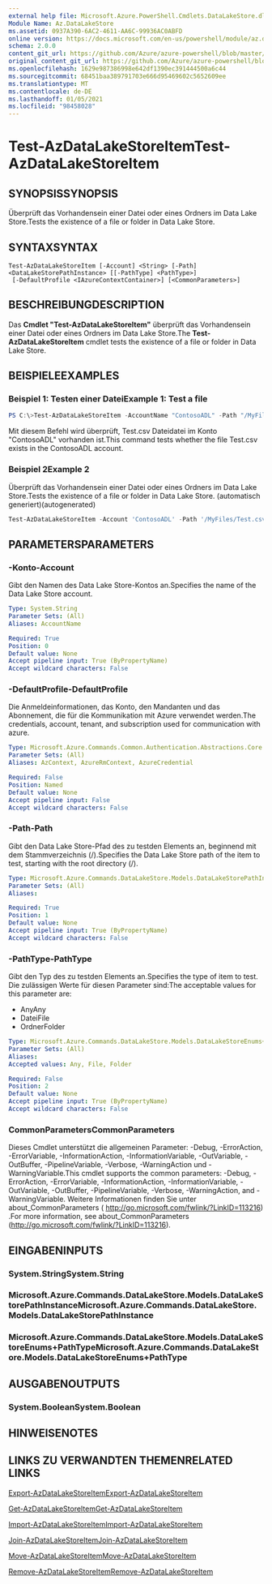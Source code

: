 ```yaml
---
external help file: Microsoft.Azure.PowerShell.Cmdlets.DataLakeStore.dll-Help.xml
Module Name: Az.DataLakeStore
ms.assetid: 0937A390-6AC2-4611-AA6C-99936AC0ABFD
online version: https://docs.microsoft.com/en-us/powershell/module/az.datalakestore/test-azdatalakestoreitem
schema: 2.0.0
content_git_url: https://github.com/Azure/azure-powershell/blob/master/src/DataLakeStore/DataLakeStore/help/Test-AzDataLakeStoreItem.md
original_content_git_url: https://github.com/Azure/azure-powershell/blob/master/src/DataLakeStore/DataLakeStore/help/Test-AzDataLakeStoreItem.md
ms.openlocfilehash: 1629e987386998e642df1390ec391444500a6c44
ms.sourcegitcommit: 68451baa389791703e666d95469602c5652609ee
ms.translationtype: MT
ms.contentlocale: de-DE
ms.lasthandoff: 01/05/2021
ms.locfileid: "98458028"
---
```

# <span data-ttu-id="5d2a7-101">Test-AzDataLakeStoreItem</span><span class="sxs-lookup"><span data-stu-id="5d2a7-101">Test-AzDataLakeStoreItem</span></span>

## <span data-ttu-id="5d2a7-102">SYNOPSIS</span><span class="sxs-lookup"><span data-stu-id="5d2a7-102">SYNOPSIS</span></span>
<span data-ttu-id="5d2a7-103">Überprüft das Vorhandensein einer Datei oder eines Ordners im Data Lake Store.</span><span class="sxs-lookup"><span data-stu-id="5d2a7-103">Tests the existence of a file or folder in Data Lake Store.</span></span>

## <span data-ttu-id="5d2a7-104">SYNTAX</span><span class="sxs-lookup"><span data-stu-id="5d2a7-104">SYNTAX</span></span>

```
Test-AzDataLakeStoreItem [-Account] <String> [-Path] <DataLakeStorePathInstance> [[-PathType] <PathType>]
 [-DefaultProfile <IAzureContextContainer>] [<CommonParameters>]
```

## <span data-ttu-id="5d2a7-105">BESCHREIBUNG</span><span class="sxs-lookup"><span data-stu-id="5d2a7-105">DESCRIPTION</span></span>
<span data-ttu-id="5d2a7-106">Das **Cmdlet "Test-AzDataLakeStoreItem"** überprüft das Vorhandensein einer Datei oder eines Ordners im Data Lake Store.</span><span class="sxs-lookup"><span data-stu-id="5d2a7-106">The **Test-AzDataLakeStoreItem** cmdlet tests the existence of a file or folder in Data Lake Store.</span></span>

## <span data-ttu-id="5d2a7-107">BEISPIELE</span><span class="sxs-lookup"><span data-stu-id="5d2a7-107">EXAMPLES</span></span>

### <span data-ttu-id="5d2a7-108">Beispiel 1: Testen einer Datei</span><span class="sxs-lookup"><span data-stu-id="5d2a7-108">Example 1: Test a file</span></span>
```powershell
PS C:\>Test-AzDataLakeStoreItem -AccountName "ContosoADL" -Path "/MyFiles/Test.csv"
```

<span data-ttu-id="5d2a7-109">Mit diesem Befehl wird überprüft, Test.csv Dateidatei im Konto "ContosoADL" vorhanden ist.</span><span class="sxs-lookup"><span data-stu-id="5d2a7-109">This command tests whether the file Test.csv exists in the ContosoADL account.</span></span>

### <span data-ttu-id="5d2a7-110">Beispiel 2</span><span class="sxs-lookup"><span data-stu-id="5d2a7-110">Example 2</span></span>

<span data-ttu-id="5d2a7-111">Überprüft das Vorhandensein einer Datei oder eines Ordners im Data Lake Store.</span><span class="sxs-lookup"><span data-stu-id="5d2a7-111">Tests the existence of a file or folder in Data Lake Store.</span></span> <span data-ttu-id="5d2a7-112">(automatisch generiert)</span><span class="sxs-lookup"><span data-stu-id="5d2a7-112">(autogenerated)</span></span>

<!-- Aladdin Generated Example -->
```powershell
Test-AzDataLakeStoreItem -Account 'ContosoADL' -Path '/MyFiles/Test.csv' -PathType Any
```

## <span data-ttu-id="5d2a7-113">PARAMETERS</span><span class="sxs-lookup"><span data-stu-id="5d2a7-113">PARAMETERS</span></span>

### <span data-ttu-id="5d2a7-114">-Konto</span><span class="sxs-lookup"><span data-stu-id="5d2a7-114">-Account</span></span>
<span data-ttu-id="5d2a7-115">Gibt den Namen des Data Lake Store-Kontos an.</span><span class="sxs-lookup"><span data-stu-id="5d2a7-115">Specifies the name of the Data Lake Store account.</span></span>

```yaml
Type: System.String
Parameter Sets: (All)
Aliases: AccountName

Required: True
Position: 0
Default value: None
Accept pipeline input: True (ByPropertyName)
Accept wildcard characters: False
```

### <span data-ttu-id="5d2a7-116">-DefaultProfile</span><span class="sxs-lookup"><span data-stu-id="5d2a7-116">-DefaultProfile</span></span>
<span data-ttu-id="5d2a7-117">Die Anmeldeinformationen, das Konto, den Mandanten und das Abonnement, die für die Kommunikation mit Azure verwendet werden.</span><span class="sxs-lookup"><span data-stu-id="5d2a7-117">The credentials, account, tenant, and subscription used for communication with azure.</span></span>

```yaml
Type: Microsoft.Azure.Commands.Common.Authentication.Abstractions.Core.IAzureContextContainer
Parameter Sets: (All)
Aliases: AzContext, AzureRmContext, AzureCredential

Required: False
Position: Named
Default value: None
Accept pipeline input: False
Accept wildcard characters: False
```

### <span data-ttu-id="5d2a7-118">-Path</span><span class="sxs-lookup"><span data-stu-id="5d2a7-118">-Path</span></span>
<span data-ttu-id="5d2a7-119">Gibt den Data Lake Store-Pfad des zu testden Elements an, beginnend mit dem Stammverzeichnis (/).</span><span class="sxs-lookup"><span data-stu-id="5d2a7-119">Specifies the Data Lake Store path of the item to test, starting with the root directory (/).</span></span>

```yaml
Type: Microsoft.Azure.Commands.DataLakeStore.Models.DataLakeStorePathInstance
Parameter Sets: (All)
Aliases:

Required: True
Position: 1
Default value: None
Accept pipeline input: True (ByPropertyName)
Accept wildcard characters: False
```

### <span data-ttu-id="5d2a7-120">-PathType</span><span class="sxs-lookup"><span data-stu-id="5d2a7-120">-PathType</span></span>
<span data-ttu-id="5d2a7-121">Gibt den Typ des zu testden Elements an.</span><span class="sxs-lookup"><span data-stu-id="5d2a7-121">Specifies the type of item to test.</span></span>
<span data-ttu-id="5d2a7-122">Die zulässigen Werte für diesen Parameter sind:</span><span class="sxs-lookup"><span data-stu-id="5d2a7-122">The acceptable values for this parameter are:</span></span>
- <span data-ttu-id="5d2a7-123">Any</span><span class="sxs-lookup"><span data-stu-id="5d2a7-123">Any</span></span> 
- <span data-ttu-id="5d2a7-124">Datei</span><span class="sxs-lookup"><span data-stu-id="5d2a7-124">File</span></span> 
- <span data-ttu-id="5d2a7-125">Ordner</span><span class="sxs-lookup"><span data-stu-id="5d2a7-125">Folder</span></span>

```yaml
Type: Microsoft.Azure.Commands.DataLakeStore.Models.DataLakeStoreEnums+PathType
Parameter Sets: (All)
Aliases:
Accepted values: Any, File, Folder

Required: False
Position: 2
Default value: None
Accept pipeline input: True (ByPropertyName)
Accept wildcard characters: False
```

### <span data-ttu-id="5d2a7-126">CommonParameters</span><span class="sxs-lookup"><span data-stu-id="5d2a7-126">CommonParameters</span></span>
<span data-ttu-id="5d2a7-127">Dieses Cmdlet unterstützt die allgemeinen Parameter: -Debug, -ErrorAction, -ErrorVariable, -InformationAction, -InformationVariable, -OutVariable, -OutBuffer, -PipelineVariable, -Verbose, -WarningAction und -WarningVariable.</span><span class="sxs-lookup"><span data-stu-id="5d2a7-127">This cmdlet supports the common parameters: -Debug, -ErrorAction, -ErrorVariable, -InformationAction, -InformationVariable, -OutVariable, -OutBuffer, -PipelineVariable, -Verbose, -WarningAction, and -WarningVariable.</span></span> <span data-ttu-id="5d2a7-128">Weitere Informationen finden Sie unter about_CommonParameters ( http://go.microsoft.com/fwlink/?LinkID=113216) .</span><span class="sxs-lookup"><span data-stu-id="5d2a7-128">For more information, see about_CommonParameters (http://go.microsoft.com/fwlink/?LinkID=113216).</span></span>

## <span data-ttu-id="5d2a7-129">EINGABEN</span><span class="sxs-lookup"><span data-stu-id="5d2a7-129">INPUTS</span></span>

### <span data-ttu-id="5d2a7-130">System.String</span><span class="sxs-lookup"><span data-stu-id="5d2a7-130">System.String</span></span>

### <span data-ttu-id="5d2a7-131">Microsoft.Azure.Commands.DataLakeStore.Models.DataLakeStorePathInstance</span><span class="sxs-lookup"><span data-stu-id="5d2a7-131">Microsoft.Azure.Commands.DataLakeStore.Models.DataLakeStorePathInstance</span></span>

### <span data-ttu-id="5d2a7-132">Microsoft.Azure.Commands.DataLakeStore.Models.DataLakeStoreEnums+PathType</span><span class="sxs-lookup"><span data-stu-id="5d2a7-132">Microsoft.Azure.Commands.DataLakeStore.Models.DataLakeStoreEnums+PathType</span></span>

## <span data-ttu-id="5d2a7-133">AUSGABEN</span><span class="sxs-lookup"><span data-stu-id="5d2a7-133">OUTPUTS</span></span>

### <span data-ttu-id="5d2a7-134">System.Boolean</span><span class="sxs-lookup"><span data-stu-id="5d2a7-134">System.Boolean</span></span>

## <span data-ttu-id="5d2a7-135">HINWEISE</span><span class="sxs-lookup"><span data-stu-id="5d2a7-135">NOTES</span></span>

## <span data-ttu-id="5d2a7-136">LINKS ZU VERWANDTEN THEMEN</span><span class="sxs-lookup"><span data-stu-id="5d2a7-136">RELATED LINKS</span></span>

[<span data-ttu-id="5d2a7-137">Export-AzDataLakeStoreItem</span><span class="sxs-lookup"><span data-stu-id="5d2a7-137">Export-AzDataLakeStoreItem</span></span>](./Export-AzDataLakeStoreItem.md)

[<span data-ttu-id="5d2a7-138">Get-AzDataLakeStoreItem</span><span class="sxs-lookup"><span data-stu-id="5d2a7-138">Get-AzDataLakeStoreItem</span></span>](./Get-AzDataLakeStoreItem.md)

[<span data-ttu-id="5d2a7-139">Import-AzDataLakeStoreItem</span><span class="sxs-lookup"><span data-stu-id="5d2a7-139">Import-AzDataLakeStoreItem</span></span>](./Import-AzDataLakeStoreItem.md)

[<span data-ttu-id="5d2a7-140">Join-AzDataLakeStoreItem</span><span class="sxs-lookup"><span data-stu-id="5d2a7-140">Join-AzDataLakeStoreItem</span></span>](./Join-AzDataLakeStoreItem.md)

[<span data-ttu-id="5d2a7-141">Move-AzDataLakeStoreItem</span><span class="sxs-lookup"><span data-stu-id="5d2a7-141">Move-AzDataLakeStoreItem</span></span>](./Move-AzDataLakeStoreItem.md)

[<span data-ttu-id="5d2a7-142">Remove-AzDataLakeStoreItem</span><span class="sxs-lookup"><span data-stu-id="5d2a7-142">Remove-AzDataLakeStoreItem</span></span>](./Remove-AzDataLakeStoreItem.md)


